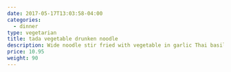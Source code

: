 ```yaml
---
date: 2017-05-17T13:03:58-04:00
categories:
  - dinner
type: vegetarian
title: tada vegetable drunken noodle
description: Wide noodle stir fried with vegetable in garlic Thai basil sauce.
price: 10.95
weight: 90
---
```

